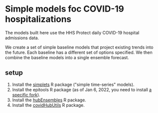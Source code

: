 # Simple models foc COVID-19 hospitalizations

The models built here use the HHS Protect daily COVID-19 hospital admissions data.

We create a set of simple baseline models that project existing trends into the future. Each baseline has a different set of options specified. We then combine the baseline models into a single ensemble forecast.


## setup 

1. Install the [simplets](https://github.com/reichlab/simplets) R package ("simple time-series" models).
2. Install the epitools R package (as of Jan 6, 2022, you need to install [a specific fork](https://github.com/elray1/epitools/tree/outlier_correction)).
3. Install the [hubEnsembles](https://github.com/reichlab/hubEnsembles) R package.
4. Install the [covidHubUtils](https://github.com/reichlab/covidHubUtils) R package.
